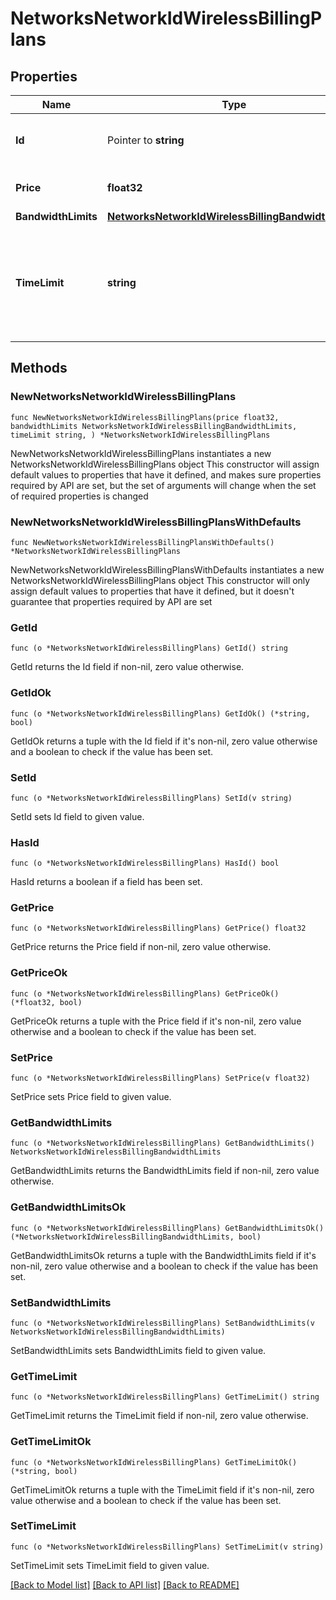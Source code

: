 # NetworksNetworkIdWirelessBillingPlans

## Properties

Name | Type | Description | Notes
------------ | ------------- | ------------- | -------------
**Id** | Pointer to **string** | The id of the pricing plan to update. | [optional] 
**Price** | **float32** | The price of the billing plan. | 
**BandwidthLimits** | [**NetworksNetworkIdWirelessBillingBandwidthLimits**](NetworksNetworkIdWirelessBillingBandwidthLimits.md) |  | 
**TimeLimit** | **string** | The time limit of the pricing plan in minutes. Can be &#39;1 hour&#39;, &#39;1 day&#39;, &#39;1 week&#39;, or &#39;30 days&#39;. | 

## Methods

### NewNetworksNetworkIdWirelessBillingPlans

`func NewNetworksNetworkIdWirelessBillingPlans(price float32, bandwidthLimits NetworksNetworkIdWirelessBillingBandwidthLimits, timeLimit string, ) *NetworksNetworkIdWirelessBillingPlans`

NewNetworksNetworkIdWirelessBillingPlans instantiates a new NetworksNetworkIdWirelessBillingPlans object
This constructor will assign default values to properties that have it defined,
and makes sure properties required by API are set, but the set of arguments
will change when the set of required properties is changed

### NewNetworksNetworkIdWirelessBillingPlansWithDefaults

`func NewNetworksNetworkIdWirelessBillingPlansWithDefaults() *NetworksNetworkIdWirelessBillingPlans`

NewNetworksNetworkIdWirelessBillingPlansWithDefaults instantiates a new NetworksNetworkIdWirelessBillingPlans object
This constructor will only assign default values to properties that have it defined,
but it doesn't guarantee that properties required by API are set

### GetId

`func (o *NetworksNetworkIdWirelessBillingPlans) GetId() string`

GetId returns the Id field if non-nil, zero value otherwise.

### GetIdOk

`func (o *NetworksNetworkIdWirelessBillingPlans) GetIdOk() (*string, bool)`

GetIdOk returns a tuple with the Id field if it's non-nil, zero value otherwise
and a boolean to check if the value has been set.

### SetId

`func (o *NetworksNetworkIdWirelessBillingPlans) SetId(v string)`

SetId sets Id field to given value.

### HasId

`func (o *NetworksNetworkIdWirelessBillingPlans) HasId() bool`

HasId returns a boolean if a field has been set.

### GetPrice

`func (o *NetworksNetworkIdWirelessBillingPlans) GetPrice() float32`

GetPrice returns the Price field if non-nil, zero value otherwise.

### GetPriceOk

`func (o *NetworksNetworkIdWirelessBillingPlans) GetPriceOk() (*float32, bool)`

GetPriceOk returns a tuple with the Price field if it's non-nil, zero value otherwise
and a boolean to check if the value has been set.

### SetPrice

`func (o *NetworksNetworkIdWirelessBillingPlans) SetPrice(v float32)`

SetPrice sets Price field to given value.


### GetBandwidthLimits

`func (o *NetworksNetworkIdWirelessBillingPlans) GetBandwidthLimits() NetworksNetworkIdWirelessBillingBandwidthLimits`

GetBandwidthLimits returns the BandwidthLimits field if non-nil, zero value otherwise.

### GetBandwidthLimitsOk

`func (o *NetworksNetworkIdWirelessBillingPlans) GetBandwidthLimitsOk() (*NetworksNetworkIdWirelessBillingBandwidthLimits, bool)`

GetBandwidthLimitsOk returns a tuple with the BandwidthLimits field if it's non-nil, zero value otherwise
and a boolean to check if the value has been set.

### SetBandwidthLimits

`func (o *NetworksNetworkIdWirelessBillingPlans) SetBandwidthLimits(v NetworksNetworkIdWirelessBillingBandwidthLimits)`

SetBandwidthLimits sets BandwidthLimits field to given value.


### GetTimeLimit

`func (o *NetworksNetworkIdWirelessBillingPlans) GetTimeLimit() string`

GetTimeLimit returns the TimeLimit field if non-nil, zero value otherwise.

### GetTimeLimitOk

`func (o *NetworksNetworkIdWirelessBillingPlans) GetTimeLimitOk() (*string, bool)`

GetTimeLimitOk returns a tuple with the TimeLimit field if it's non-nil, zero value otherwise
and a boolean to check if the value has been set.

### SetTimeLimit

`func (o *NetworksNetworkIdWirelessBillingPlans) SetTimeLimit(v string)`

SetTimeLimit sets TimeLimit field to given value.



[[Back to Model list]](../README.md#documentation-for-models) [[Back to API list]](../README.md#documentation-for-api-endpoints) [[Back to README]](../README.md)


